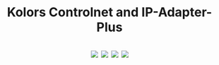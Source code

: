 <div style="display: flex; justify-content: center; align-items: center; text-align: center;">
  <div>
    <h1>Kolors Controlnet and IP-Adapter-Plus</h1>
    <br>
    <div style="display: flex; justify-content: center; align-items: center; text-align: center;">
        <a href="https://github.com/Kwai-Kolors/Kolors/tree/master/controlnet"><img src="https://img.shields.io/static/v1?label=Kolors Code&message=Github&color=blue&logo=github-pages"></a> &ensp;
        <a href="https://kwai-kolors.github.io/"><img src="https://img.shields.io/static/v1?label=Team%20Page&message=Page&color=green"></a> &ensp;
        <a href="https://github.com/Kwai-Kolors/Kolors/blob/master/imgs/Kolors_paper.pdf"><img src="https://img.shields.io/static/v1?label=Tech Report&message=Kolors&color=red"></a> &ensp;
        <a href="https://klingai.kuaishou.com/"><img src="https://img.shields.io/static/v1?label=Official Website&message=Page&color=green"></a>
    </div>
  </div>
</div>